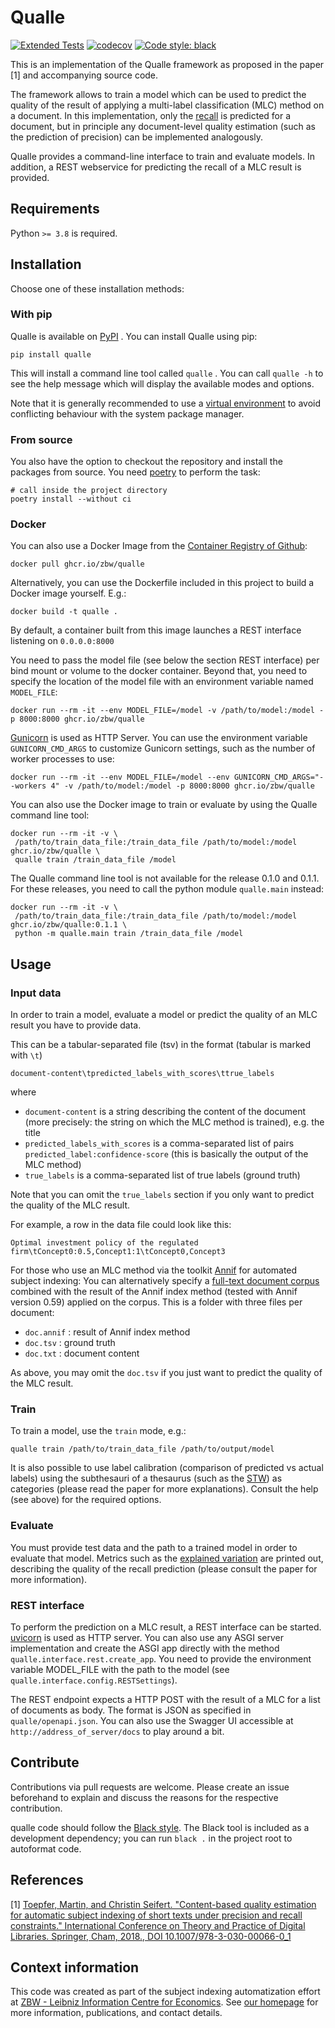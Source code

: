 # Qualle
[![Extended Tests](https://github.com/zbw/qualle/actions/workflows/extended.yml/badge.svg)](https://github.com/zbw/qualle/actions/workflows/extended.yml)
[![codecov](https://codecov.io/gh/zbw/qualle/branch/master/graph/badge.svg?token=ZE7OWKA83Q)](https://codecov.io/gh/zbw/qualle)
[![Code style: black](https://img.shields.io/badge/code%20style-black-000000.svg)](https://github.com/psf/black)

This is an implementation of the Qualle framework as proposed in the paper
[1] and accompanying source code.

The framework allows to train a model which can be used to predict
the quality of the result of applying a multi-label classification (MLC)
method on a document. In this implementation, only the
[recall](https://en.wikipedia.org/wiki/Precision_and_recall)
is predicted for a document, but in principle
any document-level quality estimation (such as the prediction of precision)
can be implemented analogously.

Qualle provides a command-line interface to train
and evaluate models. In addition, a REST webservice for predicting
the recall of a MLC result is provided.


## Requirements

Python ``>= 3.8`` is required.

## Installation

Choose one of these installation methods:

### With pip
Qualle is available on [PyPI](https://pypi.org/) . You can install Qualle using pip:

``pip install qualle``

This will install a command line tool called `qualle` . You can call `qualle -h` to see the help message which will
display the available modes and options.

Note that it is generally recommended to use a [virtual environment](https://docs.python.org/3/tutorial/venv.html) to avoid
 conflicting behaviour with the system package manager.

### From source
You also have the option to checkout the repository and install the packages from source. You need
[poetry](https://python-poetry.org) to perform the task:

```shell
# call inside the project directory
poetry install --without ci
```

### Docker
You can also use a Docker Image from the [Container Registry of Github](https://github.com/zbw/qualle/pkgs/container/qualle):

``docker pull ghcr.io/zbw/qualle``

Alternatively, you can use the Dockerfile included in this project to build a Docker image yourself. E.g.:

 ``docker build -t qualle .``

By default, a container built from this image launches a REST interface listening on ``0.0.0.0:8000``

You need to pass the model file (see below the section REST interface) per bind mount or volume to the docker container.
Beyond that, you need to specify the location of the model file with an
environment variable named `MODEL_FILE`:

``docker run --rm -it --env MODEL_FILE=/model -v /path/to/model:/model -p 8000:8000 ghcr.io/zbw/qualle``

[Gunicorn](https://gunicorn.org/) is used as HTTP Server. You can use the environment variable ``GUNICORN_CMD_ARGS`` to customize
Gunicorn settings, such as the number of worker processes to use:

``docker run --rm -it --env MODEL_FILE=/model --env GUNICORN_CMD_ARGS="--workers 4" -v /path/to/model:/model -p 8000:8000 ghcr.io/zbw/qualle``

You can also use the Docker image to train or evaluate by using the Qualle command line tool:

```shell
docker run --rm -it -v \
 /path/to/train_data_file:/train_data_file /path/to/model:/model ghcr.io/zbw/qualle \
 qualle train /train_data_file /model
 ```

The Qualle command line tool is not available for the release 0.1.0 and 0.1.1. For these releases,
you need to call the python module ``qualle.main`` instead:

```shell
docker run --rm -it -v \
 /path/to/train_data_file:/train_data_file /path/to/model:/model ghcr.io/zbw/qualle:0.1.1 \
 python -m qualle.main train /train_data_file /model
```

## Usage

### Input data 
In order to train a model, evaluate a model or predict the quality of an MLC result
you have to provide data.

This can be a tabular-separated file (tsv) in the format (tabular is marked with ``\t``)

```document-content\tpredicted_labels_with_scores\ttrue_labels```

where
- ``document-content`` is a string describing the content of the document
(more precisely: the string on which the MLC method is trained), e.g. the title
- ``predicted_labels_with_scores`` is a comma-separated list of pairs ``predicted_label:confidence-score``
(this is basically the output of the MLC method)
- ``true_labels`` is a comma-separated list of true labels (ground truth)

Note that you can omit the ``true_labels`` section if you only want to predict the 
quality of the MLC result.

For example, a row in the data file could look like this:

``Optimal investment policy of the regulated firm\tConcept0:0.5,Concept1:1\tConcept0,Concept3``

For those who use an MLC method via the toolkit [Annif](https://github.com/NatLibFi/annif) for automated subject indexing:
You can alternatively specify a
[full-text document corpus](https://github.com/NatLibFi/Annif/wiki/Document-corpus-formats/70a8f079313e872ed513a4bff1747c604b5781a7)
 combined with the result of the Annif index method (tested with Annif version 0.59) applied on the corpus.
This is a  folder with three files per document:

* ``doc.annif`` : result of Annif index method
* ``doc.tsv`` : ground truth
* ``doc.txt`` : document content

As above, you may omit the ``doc.tsv`` if you just want to
predict the quality of the MLC result.

### Train
To train a model, use the ``train`` mode, e.g.:

``qualle train /path/to/train_data_file /path/to/output/model``

It is also possible to use label calibration (comparison of predicted vs actual labels) using the subthesauri of a thesaurus (such as the [STW](http://zbw.eu/stw/version/latest/about))
as categories (please read the paper for more explanations). Consult the help (see above) for the required options.

### Evaluate
You must provide test data and the path to a trained model in order to evaluate that model. Metrics
such as the [explained variation](https://en.wikipedia.org/wiki/Explained_variation) are printed out, describing the quality
of the recall prediction (please consult the paper for more information).

### REST interface
To perform the prediction on a MLC result, a REST interface can be started.
[uvicorn](https://www.uvicorn.org/) is used as HTTP server. You can also use any
ASGI server implementation and create the ASGI app directly with the method
``qualle.interface.rest.create_app``. You need to provide the environment variable
MODEL_FILE with the path to the model (see ``qualle.interface.config.RESTSettings``).

The REST endpoint expects a HTTP POST with the result of a MLC for a list of documents
as body. The format is JSON as specified in ``qualle/openapi.json``. You can also use
the Swagger UI accessible at ``http://address_of_server/docs`` to play around a bit.


## Contribute

Contributions via pull requests are welcome. Please create an issue beforehand
to explain and discuss the reasons for the respective contribution.

qualle code should follow the [Black style](https://black.readthedocs.io/en/stable/the_black_code_style/current_style.html).
The Black tool is included as a development dependency; you can run `black .` in the project root to autoformat code.

## References
[1] [Toepfer, Martin, and Christin Seifert. "Content-based quality estimation for automatic subject indexing of short texts under precision and recall constraints." International Conference on Theory and Practice of Digital Libraries. Springer, Cham, 2018., DOI 10.1007/978-3-030-00066-0_1](https://arxiv.org/abs/1806.02743)

## Context information
This code was created as part of the subject indexing automatization effort at [ZBW - Leibniz Information Centre for Economics](https://www.zbw.eu/en/). See [our homepage](https://www.zbw.eu/en/about-us/key-activities/automated-subject-indexing) for more information, publications, and contact details.
